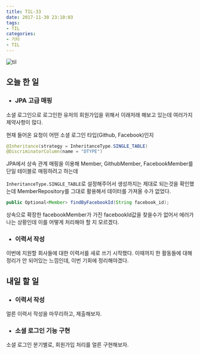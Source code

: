 ```yaml
---
title: TIL-33
date: 2017-11-30 23:10:03
tags:
- TIL
categories:
- 기타
- TIL
---
```


![til](/images/til/til.jpg)

## 오늘 한 일

- ### JPA 고급 매핑

소셜 로그인으로 로그인한 유저의 회원가입을 위해서 이래저래 해보고 있는데 여러가지 제약사항이 많다.

현재 들어온 요청이 어떤 소셜 로그인 타입(Github, Facebook)인지

```java
@Inheritance(strategy = InheritanceType.SINGLE_TABLE)
@DiscriminatorColumn(name = "DTYPE")
```

JPA에서 상속 관계 매핑을 이용해 Member, GithubMember, FacebookMember를 단일 테이블로 매핑하려고 하는데

`InheritanceType.SINGLE_TABLE`로 설정해주어서 생성까지는 제대로 되는것을 확인했는데 MemberRepository를 그대로 활용해서 데이터를 가져올 수가 없었다.

```java
public Optional<Member> findByFacebookId(String facebook_id);
```

상속으로 확장한 facebookMember가 가진 facebookId값을 찾을수가 없어서 에러가 나는 상황인데 이를 어떻게 처리해야 할 지 모르겠다.



- ### 이력서 작성

이번에 지원할 회사들에 대한 이력서를 새로 쓰기 시작했다. 이때까지 한 활동들에 대해 정리가 안 되어있는 느낌인데, 이번 기회에 정리해야겠다.



## 내일 할 일

- ### 이력서 작성

얼른 이력서 작성을 마무리하고, 제출해보자.

- ### 소셜 로그인 기능 구현

소셜 로그인 분기별로, 회원가입 처리를 얼른 구현해보자.